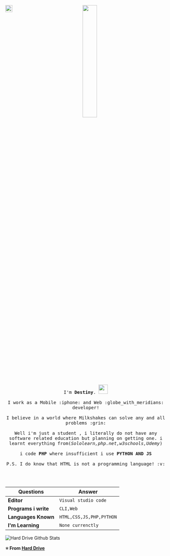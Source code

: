 <p align="center">
  <img src="https://media.giphy.com/media/MeJgB3yMMwIaHmKD4z/giphy.gif" width="30%">
  <a href="https://t.me/h1rdr3v2">
    <img align="left" alt="Telegram" width="22px" src="https://cdn.jsdelivr.net/npm/simple-icons@v3/icons/telegram.svg" />
  </a>
  <br><br>
  <samp>
    I'm <b>Destiny</b>. <img src="https://github.com/TheDudeThatCode/TheDudeThatCode/blob/master/Assets/Hi.gif" width="29px">
    <br><br>
    I work as a Mobile :iphone: and Web :globe_with_meridians: developer!
    <br><br>
    I believe in a world where Milkshakes can solve any and all problems :grin:
    <br><br>
    Well i'm just a student , i literally do not have any software related education but planning on getting one. i learnt everything from(<i>Sololearn,php.net,w3schools,Udemy</i>)
    <br><br>
    i code <b>PHP</b> where insufficient i use <b>PYTHON AND JS</b>
    <br></br>
    P.S. I do know that HTML is not a programming language! :v:
  </samp>

<br><br>


Questions | Answer
--- | ---
**Editor** | `Visual studio code`
**Programs i write** | `CLI,Web`
**Languages Known** | `HTML,CSS,JS,PHP,PYTHON`
**I'm Learning** | `None currenctly`

</p>

![Hard Drive Github Stats](https://github-readme-stats.vercel.app/api?username=h1rdr3v2&show_icons=true&title_color=fff&icon_color=79ff97&text_color=9f9f9f&bg_color=151515)

**⭐️ From [Hard Drive](https://github.com/TheDudeThatCode)**
